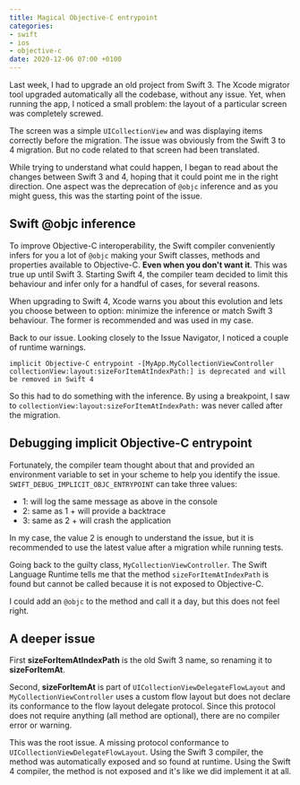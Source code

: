 ```yaml
---
title: Magical Objective-C entrypoint
categories:
- swift
- ios
- objective-c
date: 2020-12-06 07:00 +0100
---
```


Last week, I had to upgrade an old project from Swift 3. The Xcode migrator tool upgraded automatically all the codebase, without any issue. Yet, when running the app, I noticed a small problem: the layout of a particular screen was completely screwed. 

The screen was a simple `UICollectionView` and was displaying items correctly before the migration. The issue was obviously from the Swift 3 to 4 migration. But no code related to that screen had been translated. 

While trying to understand what could happen, I began to read about the changes between Swift 3 and 4, hoping that it could point me in the right direction. One aspect was the deprecation of `@objc` inference and as you might guess, this was the starting point of the issue.

## Swift @objc inference

To improve Objective-C interoperability, the Swift compiler conveniently infers for you a lot of `@objc` making your Swift classes, methods and properties available to Objective-C. **Even when you don't want it**. This was true up until Swift 3. Starting Swift 4, the compiler team decided to limit this behaviour and infer only for a handful of cases, for several reasons.

When upgrading to Swift 4, Xcode warns you about this evolution and lets you choose between to option: minimize the inference or match Swift 3 behaviour. The former is recommended and was used in my case.

Back to our issue. Looking closely to the Issue Navigator, I noticed a couple of runtime warnings.

```
implicit Objective-C entrypoint -[MyApp.MyCollectionViewController collectionView:layout:sizeForItemAtIndexPath:] is deprecated and will be removed in Swift 4
```

So this had to do something with the inference. By using a breakpoint, I saw to `collectionView:layout:sizeForItemAtIndexPath:` was never called after the migration.

## Debugging implicit Objective-C entrypoint

Fortunately, the compiler team thought about that and provided an environment variable to set in your scheme to help you identify the issue. `SWIFT_DEBUG_IMPLICIT_OBJC_ENTRYPOINT` can take three values:

- 1: will log the same message as above in the console
- 2: same as 1 + will provide a backtrace
- 3: same as 2 + will crash the application

In my case, the value 2 is enough to understand the issue, but it is recommended to use the latest value after a migration while running tests.

Going back to the guilty class, `MyCollectionViewController`. The Swift Language Runtime tells me that the method `sizeForItemAtIndexPath` is found but cannot be called because it is not exposed to Objective-C. 

I could add an `@objc` to the method and call it a day, but this does not feel right.

## A deeper issue

First **sizeForItemAtIndexPath** is the old Swift 3 name, so renaming it to **sizeForItemAt**.

Second, **sizeForItemAt** is part of `UICollectionViewDelegateFlowLayout` and `MyCollectionViewController` uses a custom flow layout but does not declare its conformance to the flow layout delegate protocol. Since this protocol does not require anything (all method are optional), there are no compiler error or warning.

This was the root issue. A missing protocol conformance to `UICollectionViewDelegateFlowLayout`. Using the Swift 3 compiler, the method was automatically exposed and so found at runtime. Using the Swift 4 compiler, the method is not exposed and it's like we did implement it at all.